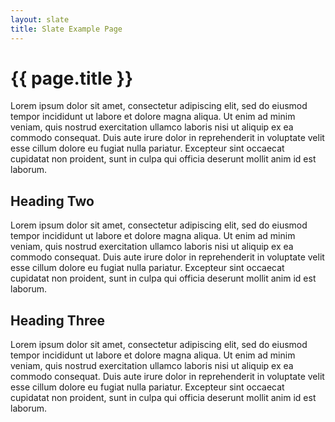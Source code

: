 ```yaml
---
layout: slate
title: Slate Example Page
---
```


# {{ page.title }}

Lorem ipsum dolor sit amet, consectetur adipiscing elit, sed do eiusmod tempor incididunt
ut labore et dolore magna aliqua. Ut enim ad minim veniam, quis nostrud exercitation 
ullamco laboris nisi ut aliquip ex ea commodo consequat. Duis aute irure dolor in 
reprehenderit in voluptate velit esse cillum dolore eu fugiat nulla pariatur. Excepteur 
sint occaecat cupidatat non proident, sunt in culpa qui officia deserunt mollit anim id 
est laborum.

## Heading Two

Lorem ipsum dolor sit amet, consectetur adipiscing elit, sed do eiusmod tempor incididunt
ut labore et dolore magna aliqua. Ut enim ad minim veniam, quis nostrud exercitation 
ullamco laboris nisi ut aliquip ex ea commodo consequat. Duis aute irure dolor in 
reprehenderit in voluptate velit esse cillum dolore eu fugiat nulla pariatur. Excepteur 
sint occaecat cupidatat non proident, sunt in culpa qui officia deserunt mollit anim id 
est laborum.

## Heading Three

Lorem ipsum dolor sit amet, consectetur adipiscing elit, sed do eiusmod tempor incididunt
ut labore et dolore magna aliqua. Ut enim ad minim veniam, quis nostrud exercitation 
ullamco laboris nisi ut aliquip ex ea commodo consequat. Duis aute irure dolor in 
reprehenderit in voluptate velit esse cillum dolore eu fugiat nulla pariatur. Excepteur 
sint occaecat cupidatat non proident, sunt in culpa qui officia deserunt mollit anim id 
est laborum.
